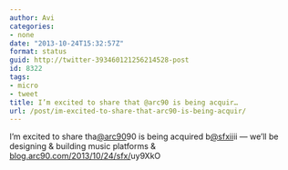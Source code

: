 ```yaml
---
author: Avi
categories:
- none
date: "2013-10-24T15:32:57Z"
format: status
guid: http://twitter-393460121256214528-post
id: 8322
tags:
- micro
- tweet
title: I’m excited to share that @arc90 is being acquir…
url: /post/im-excited-to-share-that-arc90-is-being-acquir/
---
```

I’m excited to share tha[@arc90](http://twitter.com/arc90)90 is being acquired b[@sfxii](http://twitter.com/sfxii)ii — we’ll be designing & building music platforms & [blog.arc90.com/2013/10/24/sfx/](http://blog.arc90.com/2013/10/24/sfx/)uy9XkO